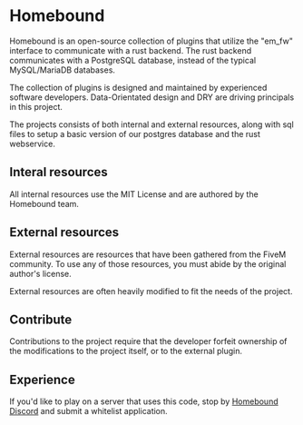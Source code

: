 # Homebound

Homebound is an open-source collection of plugins that utilize the "em_fw" interface to communicate with a rust backend. The rust backend communicates with a PostgreSQL database, instead of the typical MySQL/MariaDB databases.

The collection of plugins is designed and maintained by experienced software developers. Data-Orientated design and DRY are driving principals in this project.

The projects consists of both internal and external resources, along with sql files to setup a basic version of our postgres database and the rust webservice.

## Interal resources

All internal resources use the MIT License and are authored by the Homebound team.

## External resources

External resources are resources that have been gathered from the FiveM community. To use any of those resources, you must abide by the original author's license.

External resources are often heavily modified to fit the needs of the project. 

## Contribute

Contributions to the project require that the developer forfeit ownership of the modifications to the project itself, or to the external plugin.

## Experience

If you'd like to play on a server that uses this code, stop by [Homebound Discord](https://discord.gg/M8NyRKWQQA) and submit a whitelist application.